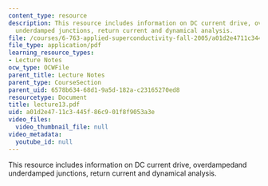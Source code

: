 ```yaml
---
content_type: resource
description: This resource includes information on DC current drive, overdampedand
  underdamped junctions, return current and dynamical analysis.
file: /courses/6-763-applied-superconductivity-fall-2005/a01d2e4711c3445f86c901f8f9053a3e_lecture13.pdf
file_type: application/pdf
learning_resource_types:
- Lecture Notes
ocw_type: OCWFile
parent_title: Lecture Notes
parent_type: CourseSection
parent_uid: 6578b634-68d1-9a5d-182a-c23165270ed8
resourcetype: Document
title: lecture13.pdf
uid: a01d2e47-11c3-445f-86c9-01f8f9053a3e
video_files:
  video_thumbnail_file: null
video_metadata:
  youtube_id: null
---
```

This resource includes information on DC current drive, overdampedand underdamped junctions, return current and dynamical analysis.